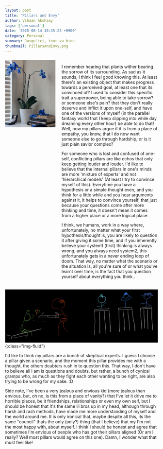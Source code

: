 ```yaml
---
layout: post
title: 'Pillars and Envy'
author: Vihaan Akshaay
tags: ['personal']
date: '2025-08-14 10:35:23 +0900'
category: Personal
summary: Jusqu'ici, tout va bien
thumbnail: PillarsAndEnvy.png
---
```


<div style="display: flex; gap: 20px; margin: 20px 0;">
  <div style="flex: 0 0 33%;">
    <img src="/assets/img/posts/PillarsAndEnvy.jpg" class="img-fluid" style="width: 100%; height: auto;">
  </div>
  <div style="flex: 1;">
    <p>I remember hearing that plants wither bearing the sorrow of its surrounding.
As sad as it sounds, I think I feel good knowing this. At least there's an existing object that makes progress towards a perceived goal, at least one that its convinced of?
I used to consider this specific trait a superpower, being able to take sorrow? or someone else's pain? that they don't really deserve and inflict it upon one-self, and have one of the versions of 
myself (in the parallel fantasy world that I keep slipping into while day dreaming every other hour) be able to do that! Well, now my pillars argue if it is from a place of empathy, you know, that I do now want someone else to go through hardship, or is it just plain savior complex? </p>
<p>For someone who is lost and confused of one-self, conflicting pillars are like echos that only keep getting louder and louder. I'd like to believe that the internal pillars in one's minds are more 'mixture of experts' and not 'hierarchical models' (At least I try to convince myself of this). Everytime you have a hypothesis or a simple thought even, and you think for a little while and you hear arguments against it, it helps to convince yourself, that just because your questions come after more thinking and time, it doesn't mean it comes from a higher place or a more logical place. </p>
<p>I think, we humans, work in a way where, unfortunately, no matter what your first hypothesis/thought is, you are likely to question it after giving it some time, and if you inherently believe your system1 (first) thinking is always wrong, and you always need system2, this unfortunately gets in a never ending loop of doom. That way, no matter what the scenario or the situation is, all you're sure of or what you've learnt over time, is the fact that you question yourself about everything you think..</p>
    <!-- Your existing text here -->
  </div>
</div>

![](/assets/img/posts/PillarSystems.png){:class="img-fluid"}

I'd like to think my pillars are a bunch of skeptical experts. I guess I choose a pillar given a scenario, and the moment this pillar provides me with a thought, the others doubters rush in to question this. That way, I don't have to believe all I am is questions and doubts, but rather, a bunch of cynical gramps who, as much as they fight each other wanting to be right, are also trying to be wrong for my sake. :D

Side note, I've been a very jealous and envious kid (more jealous than envious, but, oh no, is this from a place of vanity?) that I've let it drive me to horrible places, be it friendships, relationships or even my own self, but I should be honest that it's the same lil bros up in my head, although through harsh and rash methods, have made me more understanding of myself and the world around me. It is only ironical that, maybe despite all this, its the same "council" thats the only (only?) thing (that I believe) that my I'm not the most happy with, about myself. I think I should be honest and agree that sometimes I'm envious of people who has got their pillars aligned (Or am I really? Well most pillars would agree on this one). Damn, I wonder what that must feel like!